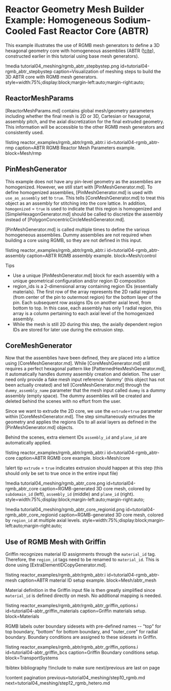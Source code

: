 # Reactor Geometry Mesh Builder Example: Homogeneous Sodium-Cooled Fast Reactor Core (ABTR)

This example illustrates the use of RGMB mesh generators to define a 3D hexagonal geometry core with homogeneous assemblies (ABTR ([!cite](shemon2015abtr)), constructed earlier in this tutorial using base mesh generators).

!media tutorial04_meshing/rgmb_abtr_stepbystep.png
       id=tutorial04-rgmb_abtr_stepbystep
       caption=Visualization of meshing steps to build the 3D ABTR core with RGMB mesh generators.
       style=width:75%;display:block;margin-left:auto;margin-right:auto;

## ReactorMeshParams

[ReactorMeshParams.md] contains global mesh/geometry parameters including whether the final mesh is 2D or 3D, Cartesian or hexagonal, assembly pitch, and the axial discretization for the final extruded geometry. This information will be accessible to the other RGMB mesh generators and consistently used.

!listing reactor_examples/rgmb_abtr/rgmb_abtr.i
         id=tutorial04-rgmb_abtr-rmp
         caption=ABTR RGMB Reactor Mesh Parameters example.
         block=Mesh/rmp

## PinMeshGenerator

This example does not have any pin-level geometry as the assemblies are homogenized. However, we still start with [PinMeshGenerator.md]. To define homogenized assemblies, [PinMeshGenerator.md] is used with `use_as_assembly` set to `true`. This tells [CoreMeshGenerator.md] to treat this object as an assembly for stitching into the core lattice. In addition, `homogenized` = `true` is used to indicate that this region is homogenized and [SimpleHexagonGenerator.md] should be called to discretize the assembly instead of [PolygonConcentricCircleMeshGenerator.md].

[PinMeshGenerator.md] is called multiple times to define the various homogeneous assemblies. Dummy assemblies are not required when building a core using RGMB, so they are not defined in this input.

!listing reactor_examples/rgmb_abtr/rgmb_abtr.i
         id=tutorial04-rgmb_abtr-assembly
         caption=ABTR RGMB assembly example.
         block=Mesh/control

Tips

- Use a unique [PinMeshGenerator.md] block for each assembly with a unique geometrical configuration and/or region ID composition
- region_ids is a 2-dimensional array containing region IDs (essentially materials). The first row of the array represents the 2D radial regions (from center of the pin to outermost region) for the bottom layer of the pin. Each subsequent row assigns IDs on another axial level, from bottom to top. In this case, each assembly has only 1 radial region, this array is a column pertaining to each axial level of the homogenized assembly.
- While the mesh is still 2D during this step, the axially dependent region IDs are stored for later use during the extrusion step.

## CoreMeshGenerator

Now that the assemblies have been defined, they are placed into a lattice using [CoreMeshGenerator.md]. While [CoreMeshGenerator.md] still requires a perfect hexagonal pattern like [PatternedHexMeshGenerator.md], it automatically handles dummy assembly creation and deletion. The user need only provide a fake mesh input reference 'dummy' (this object has not been actually created) and tell [CoreMeshGenerator.md] through the `dummy_assembly_name` parameter that the mesh input called `dummy` is a dummy assembly (empty space). The dummy assemblies will be created and deleted behind the scenes with no effort from the user.

Since we want to extrude the 2D core, we use the `extrude`=`true` parameter within [CoreMeshGenerator.md]. The step simultaneously extrudes the geometry and applies the regions IDs to all axial layers as defined in the [PinMeshGenerator.md] objects.

Behind the scenes, extra element IDs `assembly_id` and `plane_id` are automatically applied.

!listing reactor_examples/rgmb_abtr/rgmb_abtr.i
         id=tutorial04-rgmb_abtr-core
         caption=ABTR RGMB core example.
         block=Mesh/core

!alert tip
`extrude` = `true` indicates extrusion should happen at this step (this should only be set to true once in the entire input file)

!media tutorial04_meshing/rgmb_abtr_core.png
       id=tutorial04-rgmb_abtr_core
       caption=RGMB-generated 3D core mesh, colored by `subdomain_id` (left), `assembly_id` (middle) and `plane_id` (right).
       style=width:75%;display:block;margin-left:auto;margin-right:auto;

!media tutorial04_meshing/rgmb_abtr_core_regionid.png
       id=tutorial04-rgmb_abtr_core_regionid
       caption=RGMB-generated 3D core mesh, colored by `region_id` at multiple axial levels.
       style=width:75%;display:block;margin-left:auto;margin-right:auto;

## Use of RGMB Mesh with Griffin

Griffin recognizes material ID assignments through the `material_id` tag. Therefore, the `region_id` tags need to be renamed to `material_id`. This is done using [ExtraElementIDCopyGenerator.md].

!listing reactor_examples/rgmb_abtr/rgmb_abtr.i
         id=tutorial04-rgmb_abtr-mesh
         caption=ABTR material ID setup example.
         block=Mesh/abtr_mesh

Material definition in the Griffin input file is then greatly simplified since `material_id` is defined directly on mesh. No additional mapping is needed.

!listing reactor_examples/rgmb_abtr/rgmb_abtr_griffin_options.i
         id=tutorial04-abtr_griffin_materials
         caption=Griffin materials setup.
         block=Materials

RGMB labels outer boundary sidesets with pre-defined names -- "top" for top boundary, "bottom" for bottom boundary, and "outer_core" for radial boundary. Boundary conditions are assigned to these sidesets in Griffin.

!listing reactor_examples/rgmb_abtr/rgmb_abtr_griffin_options.i
         id=tutorial04-abtr_griffin_bcs
         caption=Griffin Boundary conditions setup.
         block=TransportSystems

!bibtex bibliography !!include to make sure next/previous are last on page

!content pagination previous=tutorial04_meshing/step10_rgmb.md
                    next=tutorial04_meshing/step12_rgmb_hetero.md
